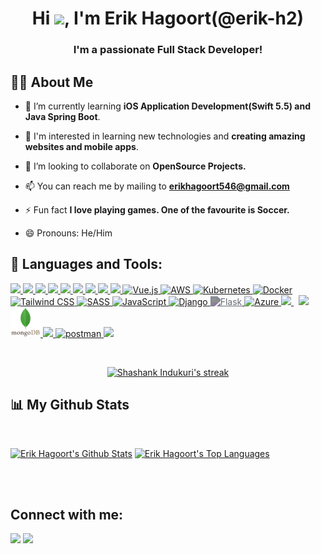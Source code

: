 <h1 align="center">Hi <img src="https://raw.githubusercontent.com/MartinHeinz/MartinHeinz/master/wave.gif" width="35">, I'm Erik Hagoort(@erik-h2)</h1>
<h3 align="center">I'm a passionate Full Stack Developer!</h3>


## 🙋‍♂️ About Me

- 🔭 I’m currently learning **iOS Application Development(Swift 5.5) and Java Spring Boot**.

- 🌱 I'm interested in learning new technologies and **creating amazing websites and mobile apps**.

- 👯 I’m looking to collaborate on **OpenSource Projects.**

- 📫 You can reach me by mailing to **erikhagoort546@gmail.com**

- ⚡ Fun fact **I love playing games. One of the favourite is Soccer.**

- 😄 Pronouns: He/Him

## 🚀 Languages and Tools:

<p align="left"> 
    <a href="https://reactjs.org/" target="_blank"> <img src="https://img.icons8.com/color/48/000000/react-native.png"/> </a>
    <a href="https://developer.mozilla.org/en-US/docs/Web/JavaScript" target="_blank"> <img src="https://img.icons8.com/color/48/000000/javascript.png"/> </a> 
    <a href="https://www.w3.org/html/" target="_blank"> <img src="https://img.icons8.com/color/48/000000/html-5.png"/> </a> 
    <a href="https://www.w3schools.com/css/" target="_blank"> <img src="https://img.icons8.com/color/48/000000/css3.png"/> </a> 
    <a href="https://getbootstrap.com" target="_blank"> <img src="https://img.icons8.com/color/48/000000/bootstrap.png"/> </a> 
    <a href="https://developer.apple.com/swift/" target="_blank"> <img src="https://img.icons8.com/color/48/000000/swift.png"/> </a> 
    <a href="https://www.python.org" target="_blank"> <img src="https://img.icons8.com/color/48/000000/python.png"/> </a> 
    <a href="https://www.java.com" target="_blank"> <img src="https://img.icons8.com/color/48/000000/java-coffee-cup-logo.png"/> </a>
    <a href="https://angular.dev" target="_blank"> <img src="https://img.icons8.com/color/48/angularjs.png"/> </a>
  <a href="https://vuejs.org/" target="_blank">
  <img src="https://img.icons8.com/color/48/vue-js.png" alt="Vue.js"/>
</a>
<a href="https://aws.amazon.com/" target="_blank">
  <img src="https://img.icons8.com/color/48/amazon-web-services.png" alt="AWS"/>
</a>
<a href="https://kubernetes.io/" target="_blank">
  <img src="https://img.icons8.com/color/48/kubernetes.png" alt="Kubernetes"/>
</a>
<a href="https://www.docker.com/" target="_blank">
  <img src="https://img.icons8.com/color/48/docker.png" alt="Docker"/>
</a>
<a href="https://tailwindcss.com/" target="_blank">
  <img src="https://img.icons8.com/color/48/tailwindcss.png" alt="Tailwind CSS"/>
</a>
<a href="https://sass-lang.com/" target="_blank">
  <img src="https://img.icons8.com/color/48/sass.png" alt="SASS"/>
</a>
<a href="https://developer.mozilla.org/en-US/docs/Web/JavaScript" target="_blank">
  <img src="https://img.icons8.com/color/48/javascript.png" alt="JavaScript"/>
</a>
<a href="https://www.djangoproject.com/" target="_blank">
  <img src="https://img.icons8.com/color/48/django.png" alt="Django"/>
</a>
<a href="https://flask.palletsprojects.com/" target="_blank">
  <img src="https://img.icons8.com/ios-filled/50/flask.png" alt="Flask" style="filter: invert(40%) sepia(14%) saturate(200%) hue-rotate(180deg) brightness(95%) contrast(90%);"/>
</a>
<a href="https://azure.microsoft.com/" target="_blank">
  <img src="https://img.icons8.com/fluency/48/azure-1.png" alt="Azure"/>
</a>
    <a style="padding-right:8px;" href="https://nodejs.org" target="_blank"> <img src="https://img.icons8.com/color/48/000000/nodejs.png"/> </a> 
    <a style="padding-right:8px;" href="https://www.mysql.com/" target="_blank"> <img src="https://img.icons8.com/fluent/50/000000/mysql-logo.png"/> </a>
    <a href="https://www.mongodb.com/" target="_blank"> <img src="https://raw.githubusercontent.com/devicons/devicon/master/icons/mongodb/mongodb-original-wordmark.svg" alt="mongodb" width="48" height="48"/> </a> 
    <a href="https://firebase.google.com/" target="_blank"> <img src="https://img.icons8.com/color/48/000000/firebase.png"/> </a> 
    <a href="https://postman.com" target="_blank"> <img src="https://www.vectorlogo.zone/logos/getpostman/getpostman-icon.svg" alt="postman" width="45" height="45"/> </a>   
    <a href="https://git-scm.com/" target="_blank"> <img src="https://img.icons8.com/color/48/000000/git.png"/> </a> 
</p>

<br/>

<p align="center">
    <a href="https://github.com/shashank-indukuri">
        <img title="🔥 Get streak stats for your profile at git.io/streak-stats" alt="Shashank Indukuri's streak" src="https://github-readme-streak-stats.herokuapp.com/?user=shashank-indukuri&theme=midnight-purple&hide_border=true&stroke=0000&background=060A0CD0"/>
    </a>
</p>

## 📊 My Github Stats

  <br/>
  <p>
    <a href="https://github.com/shashank-indukuri"><img alt="Erik Hagoort's Github Stats" src="https://github-readme-stats.vercel.app/api?username=erik-h2&show_icons=true&count_private=true&theme=midnight-purple&hide_border=true&bg_color=0D1117" /></a>
  <a href="https://github.com/shashank-indukuri"><img alt="Erik Hagoort's Top Languages" src="https://github-readme-stats.vercel.app/api/top-langs/?username=erik-h2&langs_count=7&count_private=true&layout=compact&theme=midnight-purple&hide_border=true&bg_color=0D1117" /></a>
 </p>
  <br/>

<br/>

## Connect with me:
<p align="left">

<a href = "https://www.linkedin.com/in/erik-hagoort-244708353/"><img src="https://img.icons8.com/fluent/48/000000/linkedin.png"/></a>
<a href = "mailto:erikhagoort546@gmail.com"><img src="https://img.icons8.com/color/48/000000/gmail-new.png"/></a>

</p>

